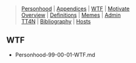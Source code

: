 [  this is a comment. ]::

<link href="styles.css" rel="stylesheet"></link>

> [Personhood](../Personhood.md)  | [Appendices](./Personhood-99-00-00-Appendices.md)  | [WTF](./Personhood-99-00-01-WTF.md)  | [Motivate](./Personhood-99-00-02-Motivate.md)  
> [Overview](./Personhood-99-00-03-Overview.md)  | [Definitions](./Personhood-99-00-04-Definitions.md)  | [Memes](./Personhood-99-00-05-Memes.md)  | [Admin](./Personhood-99-00-06-Admin.md)  
> [TT4N](./Personhood-99-00-07-TTFN.md) | [Bibliography](./Personhood-99-00-99-Bibliography.md) | [Hosts](./Personhood-99-00-08-Hosts.md)

## WTF

- Personhood-99-00-01-WTF.md

